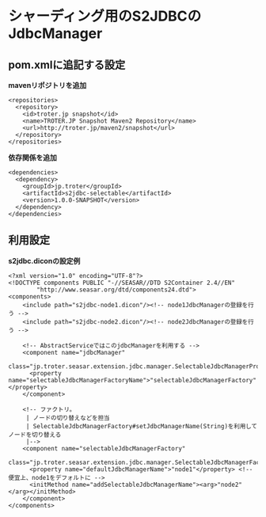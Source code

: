 シャーディング用のS2JDBCのJdbcManager
=====================================

pom.xmlに追記する設定
---------------------

**mavenリポジトリを追加**

    <repositories>
      <repository>
        <id>troter.jp snapshot</id>
        <name>TROTER.JP Snapshot Maven2 Repository</name>
        <url>http://troter.jp/maven2/snapshot</url>
      </repository>
    </repositories>

**依存関係を追加**

    <dependencies>
      <dependency>
        <groupId>jp.troter</groupId>
        <artifactId>s2jdbc-selectable</artifactId>
        <version>1.0.0-SNAPSHOT</version>
      </dependency>
    </dependencies>

利用設定
--------

**s2jdbc.diconの設定例**

    <?xml version="1.0" encoding="UTF-8"?>
    <!DOCTYPE components PUBLIC "-//SEASAR//DTD S2Container 2.4//EN"
            "http://www.seasar.org/dtd/components24.dtd">
    <components>
        <include path="s2jdbc-node1.dicon"/><!-- node1JdbcManagerの登録を行う -->
        <include path="s2jdbc-node2.dicon"/><!-- node2JdbcManagerの登録を行う -->
    
        <!-- AbstractServiceではこのjdbcManagerを利用する -->
        <component name="jdbcManager"
          class="jp.troter.seasar.extension.jdbc.manager.SelectableJdbcManagerProxy">
          <property name="selectableJdbcManagerFactoryName">"selectableJdbcManagerFactory"</property>
        </component>
    
        <!-- ファクトリ。
         | ノードの切り替えなどを担当
         | SelectableJdbcManagerFactory#setJdbcManagerName(String)を利用してノードを切り替える
         |-->
        <component name="selectableJdbcManagerFactory"
          class="jp.troter.seasar.extension.jdbc.manager.SelectableJdbcManagerFactoryImpl">
          <property name="defaultJdbcManagerName">"node1"</property> <!-- 便宜上、node1をデフォルトに -->
          <initMethod name="addSelectableJdbcManagerName"><arg>"node2"</arg></initMethod>
        </component>
    </components>
